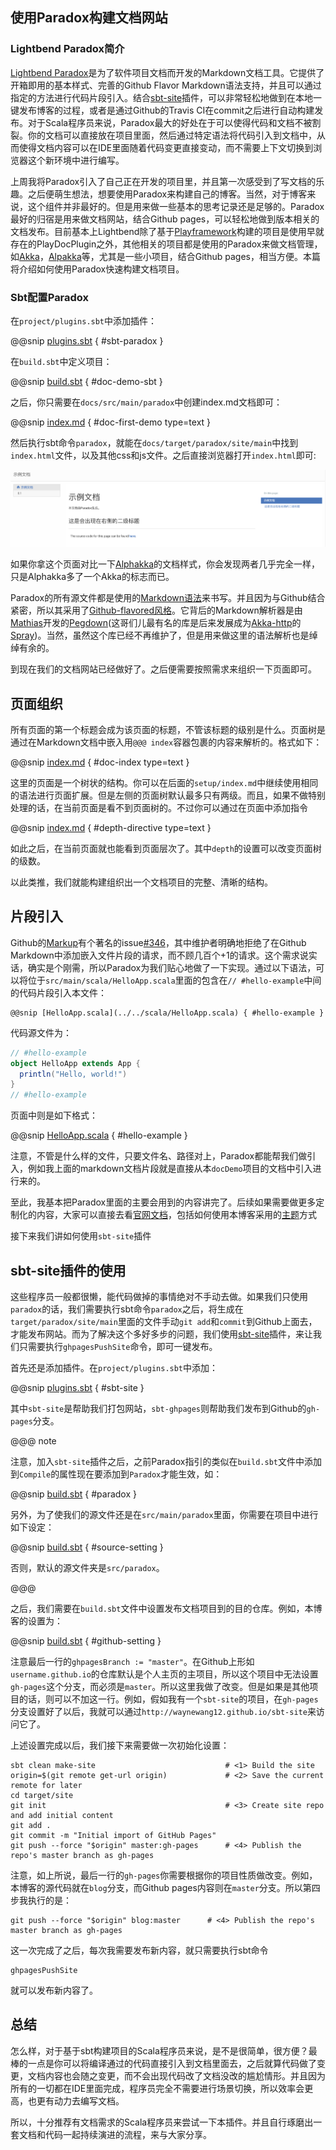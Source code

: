 使用Paradox构建文档网站
------------

### Lightbend Paradox简介

[Lightbend Paradox](https://developer.lightbend.com/docs/paradox/current/index.html)是为了软件项目文档而开发的Markdown文档工具。它提供了开箱即用的基本样式、完善的Github Flavor Markdown语法支持，并且可以通过指定的方法进行代码片段引入。结合[sbt-site](https://www.scala-sbt.org/sbt-site/)插件，可以非常轻松地做到在本地一键发布博客的过程，或者是通过Github的Travis CI在commit之后进行自动构建发布。对于Scala程序员来说，Paradox最大的好处在于可以使得代码和文档不被割裂。你的文档可以直接放在项目里面，然后通过特定语法将代码引入到文档中，从而使得文档内容可以在IDE里面随着代码变更直接变动，而不需要上下文切换到浏览器这个新环境中进行编写。

上周我将Paradox引入了自己正在开发的项目里，并且第一次感受到了写文档的乐趣。之后便萌生想法，想要使用Paradox来构建自己的博客。当然，对于博客来说，这个组件并非最好的。但是用来做一些基本的思考记录还是足够的。Paradox最好的归宿是用来做文档网站，结合Github pages，可以轻松地做到版本相关的文档发布。目前基本上Lightbend除了基于[Playframework](https://www.playframework.com/)构建的项目是使用早就存在的PlayDocPlugin之外，其他相关的项目都是使用的Paradox来做文档管理，如[Akka](https://akka.io)，[Alpakka](https://developer.lightbend.com/docs/alpakka/current/index.html)等，尤其是一些小项目，结合Github pages，相当方便。本篇将介绍如何使用Paradox快速构建文档项目。

### Sbt配置Paradox

在`project/plugins.sbt`中添加插件：

@@snip [plugins.sbt]($project$/project/plugins.sbt) { #sbt-paradox }

在`build.sbt`中定义项目：

@@snip [build.sbt]($project$/build.sbt) { #doc-demo-sbt }

之后，你只需要在`docs/src/main/paradox`中创建index.md文档即可：

@@snip [index.md]($project$/docs/src/main/paradox/index.md) { #doc-first-demo type=text }
 

然后执行sbt命令`paradox`，就能在`docs/target/paradox/site/main`中找到`index.html`文件，以及其他css和js文件。之后直接浏览器打开`index.html`即可:

![docDemo](docDemoIndex.png)

如果你拿这个页面对比一下[Alphakka](https://developer.lightbend.com/docs/alpakka/current/)的文档样式，你会发现两者几乎完全一样，只是Alphakka多了一个Akka的标志而已。

Paradox的所有源文件都是使用的[Markdown语法](https://daringfireball.net/projects/markdown/syntax)来书写。并且因为与Github结合紧密，所以其采用了[Github-flavored风格](https://help.github.com/articles/basic-writing-and-formatting-syntax/)。它背后的Markdown解析器是由[Mathias](https://github.com/sirthias)开发的[Pegdown](https://github.com/sirthias/pegdown)(这哥们儿最有名的库是后来发展成为[Akka-http](https://github.com/akka/akka-http)的[Spray](https://github.com/spray/spray))。当然，虽然这个库已经不再维护了，但是用来做这里的语法解析也是绰绰有余的。

到现在我们的文档网站已经做好了。之后便需要按照需求来组织一下页面即可。

## 页面组织

所有页面的第一个标题会成为该页面的标题，不管该标题的级别是什么。页面树是通过在Markdown文档中嵌入用`@@@ index`容器包裹的内容来解析的。格式如下：

@@snip [index.md]($project$/docs/src/main/paradox/index.md) { #doc-index type=text }

这里的页面是一个树状的结构。你可以在后面的`setup/index.md`中继续使用相同的语法进行页面扩展。但是左侧的页面树默认最多只有两级。而且，如果不做特别处理的话，在当前页面是看不到页面树的。不过你可以通过在页面中添加指令

@@snip [index.md]($project$/docs/src/main/paradox/index.md) { #depth-directive type=text }

如此之后，在当前页面就也能看到页面层次了。其中`depth`的设置可以改变页面树的级数。

以此类推，我们就能构建组织出一个文档项目的完整、清晰的结构。

## 片段引入

Github的[Markup]()有个著名的issue[#346](https://github.com/github/markup/issues/346)，其中维护者明确地拒绝了在Github Markdown中添加嵌入文件片段的请求，而不顾几百个+1的请求。这个需求说实话，确实是个刚需，所以Paradox为我们贴心地做了一下实现。通过以下语法，可以将位于`src/main/scala/HelloApp.scala`里面的包含在`// #hello-example`中间的代码片段引入本文件：
```text
@@snip [HelloApp.scala](../../scala/HelloApp.scala) { #hello-example }
```

代码源文件为：
```scala
// #hello-example
object HelloApp extends App {
  println("Hello, world!")
}
// #hello-example
```

页面中则是如下格式：

@@snip [HelloApp.scala](../../scala/HelloApp.scala) { #hello-example }

注意，不管是什么样的文件，只要文件名、路径对上，Paradox都能帮我们做引入，例如我上面的markdown文档片段就是直接从本`docDemo`项目的文档中引入进行来的。

至此，我基本把Paradox里面的主要会用到的内容讲完了。后续如果需要做更多定制化的内容，大家可以直接去看[官网文档](https://developer.lightbend.com/docs/paradox/current/index.html)，包括如何使用本博客采用的[主题](https://jonas.github.io/paradox-material-theme/)方式

接下来我们讲如何使用`sbt-site`插件

## sbt-site插件的使用

这些程序员一般都很懒，能代码做掉的事情绝对不手动去做。如果我们只使用`paradox`的话，我们需要执行sbt命令`paradox`之后，将生成在`target/paradox/site/main`里面的文件手动`git add`和`commit`到Github上面去，才能发布网站。而为了解决这个多好多步的问题，我们使用[sbt-site](https://www.scala-sbt.org/sbt-site/)插件，来让我们只需要执行`ghpagesPushSite`命令，即可一键发布。

首先还是添加插件。在`project/plugins.sbt`中添加：

@@snip [plugins.sbt]($project$/project/plugins.sbt) { #sbt-site }

其中`sbt-site`是帮助我们打包网站，`sbt-ghpages`则帮助我们发布到Github的`gh-pages`分支。

@@@ note

注意，加入`sbt-site`插件之后，之前Paradox指引的类似在`build.sbt`文件中添加到`Compile`的属性现在要添加到`Paradox`才能生效，如：

@@snip [build.sbt]($project$/build.sbt) { #paradox }

另外，为了使我们的源文件还是在`src/main/paradox`里面，你需要在项目中进行如下设定：

@@snip [build.sbt]($project$/build.sbt) { #source-setting }

否则，默认的源文件夹是`src/paradox`。

@@@

之后，我们需要在`build.sbt`文件中设置发布文档项目到的目的仓库。例如，本博客的设置为：

@@snip [build.sbt]($project$/build.sbt) { #github-setting }

注意最后一行的`ghpagesBranch := "master"`。在Github上形如`username.github.io`的仓库默认是个人主页的主项目，所以这个项目中无法设置`gh-pages`这个分支，而必须是`master`。所以这里我做了改变。但是如果是其他项目的话，则可以不加这一行。例如，假如我有一个`sbt-site`的项目，在`gh-pages`分支设置好了以后，我就可以通过`http://waynewang12.github.io/sbt-site`来访问它了。

上述设置完成以后，我们接下来需要做一次初始化设置：

```
sbt clean make-site                             # <1> Build the site
origin=$(git remote get-url origin)             # <2> Save the current remote for later
cd target/site
git init                                        # <3> Create site repo and add initial content
git add .
git commit -m "Initial import of GitHub Pages"
git push --force "$origin" master:gh-pages      # <4> Publish the repo's master branch as gh-pages
```

注意，如上所说，最后一行的`gh-pages`你需要根据你的项目性质做改变。例如，本博客的源代码就在`blog`分支，而Github pages内容则在`master`分支。所以第四步我执行的是：

```
git push --force "$origin" blog:master      # <4> Publish the repo's master branch as gh-pages
```

这一次完成了之后，每次我需要发布新内容，就只需要执行sbt命令

```sbtshell
ghpagesPushSite
```
就可以发布新内容了。


## 总结

怎么样，对于基于sbt构建项目的Scala程序员来说，是不是很简单，很方便？最棒的一点是你可以将编译通过的代码直接引入到文档里面去，之后就算代码做了变更，文档内容也会随之变更，而不会出现代码改了文档没改的尴尬情形。并且因为所有的一切都在IDE里面完成，程序员完全不需要进行场景切换，所以效率会更高，也更有动力去编写文档。

所以，十分推荐有文档需求的Scala程序员来尝试一下本插件。并且自行琢磨出一套文档和代码一起持续演进的流程，来与大家分享。






